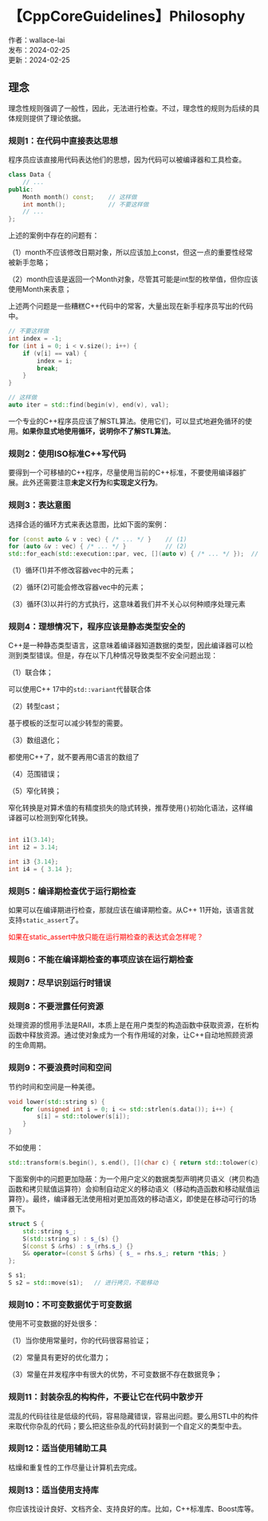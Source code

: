 # 【CppCoreGuidelines】Philosophy

作者：wallace-lai <br/>
发布：2024-02-25 <br/>
更新：2024-02-25 <br/>

## 理念

理念性规则强调了一般性，因此，无法进行检查。不过，理念性的规则为后续的具体规则提供了理论依据。

### 规则1：在代码中直接表达思想

程序员应该直接用代码表达他们的思想，因为代码可以被编译器和工具检查。

```cpp
class Data {
    // ...
public:
    Month month() const;    // 这样做
    int month();            // 不要这样做
    // ...
};
```

上述的案例中存在的问题有：

（1）month不应该修改日期对象，所以应该加上const，但这一点的重要性经常被新手忽略；

（2）month应该是返回一个Month对象，尽管其可能是int型的枚举值，但你应该使用Month来表意；

上述两个问题是一些糟糕C++代码中的常客，大量出现在新手程序员写出的代码中。

```cpp
// 不要这样做
int index = -1;
for (int i = 0; i < v.size(); i++) {
    if (v[i] == val) {
        index = i;
        break;
    }
}

// 这样做
auto iter = std::find(begin(v), end(v), val);
```

一个专业的C++程序员应该了解STL算法。使用它们，可以显式地避免循环的使用。**如果你显式地使用循环，说明你不了解STL算法**。

### 规则2：使用ISO标准C++写代码

要得到一个可移植的C++程序，尽量使用当前的C++标准，不要使用编译器扩展。此外还需要注意**未定义行为**和**实现定义行为**。

### 规则3：表达意图

选择合适的循环方式来表达意图，比如下面的案例：

```cpp
for (const auto & v : vec) { /* ... */ }    // (1)
for (auto &v : vec) { /* ... */ }           // (2)
std::for_each(std::execution::par, vec, [](auto v) { /* ... */ });  // (3)
```

（1）循环(1)并不修改容器vec中的元素；

（2）循环(2)可能会修改容器vec中的元素；

（3）循环(3)以并行的方式执行，这意味着我们并不关心以何种顺序处理元素

### 规则4：理想情况下，程序应该是静态类型安全的

C++是一种静态类型语言，这意味着编译器知道数据的类型，因此编译器可以检测到类型错误。但是，存在以下几种情况导致类型不安全问题出现：

（1）联合体；

可以使用C++ 17中的`std::variant`代替联合体

（2）转型cast；

基于模板的泛型可以减少转型的需要。

（3）数组退化；

都使用C++了，就不要再用C语言的数组了

（4）范围错误；


（5）窄化转换；

窄化转换是对算术值的有精度损失的隐式转换，推荐使用`{}`初始化语法，这样编译器可以检测到窄化转换。

```cpp

int i1(3.14);
int i2 = 3.14;

int i3 {3.14};
int i4 = { 3.14 };
```

### 规则5：编译期检查优于运行期检查

如果可以在编译期进行检查，那就应该在编译期检查。从C++ 11开始，该语言就支持`static_assert`了。

<p style="color:red;">如果在static_assert中放只能在运行期检查的表达式会怎样呢？</p>

### 规则6：不能在编译期检查的事项应该在运行期检查

### 规则7：尽早识别运行时错误

### 规则8：不要泄露任何资源

处理资源的惯用手法是RAII，本质上是在用户类型的构造函数中获取资源，在析构函数中释放资源。通过使对象成为一个有作用域的对象，让C++自动地照顾资源的生命周期。

### 规则9：不要浪费时间和空间

节约时间和空间是一种美德。

```cpp
void lower(std::string s) {
    for (unsigned int i = 0; i <= std::strlen(s.data()); i++) {
        s[i] = std::tolower(s[i]);
    }
}
```

不如使用：

```cpp
std::transform(s.begin(), s.end(), [](char c) { return std::tolower(c); });
```

下面案例中的问题更加隐蔽：为一个用户定义的数据类型声明拷贝语义（拷贝构造函数和拷贝赋值运算符）会抑制自动定义的移动语义（移动构造函数和移动赋值运算符）。最终，编译器无法使用相对更加高效的移动语义，即使是在移动可行的场景下。

```cpp
struct S {
    std::string s_;
    S(std::string s) : s_(s) {}
    S(const S &rhs) : s_(rhs.s_) {}
    S& operator=(const S &rhs) { s_ = rhs.s_; return *this; }
};

S s1;
S s2 = std::move(s1);   // 进行拷贝，不能移动
```

### 规则10：不可变数据优于可变数据

使用不可变数据的好处很多：

（1）当你使用常量时，你的代码很容易验证；

（2）常量具有更好的优化潜力；

（3）常量在并发程序中有很大的优势，不可变数据不存在数据竞争；

### 规则11：封装杂乱的构构件，不要让它在代码中散步开

混乱的代码往往是低级的代码，容易隐藏错误，容易出问题。要么用STL中的构件来取代你杂乱的代码；要么把这些杂乱的代码封装到一个自定义的类型中去。

### 规则12：适当使用辅助工具

枯燥和重复性的工作尽量让计算机去完成。

### 规则13：适当使用支持库

你应该找设计良好、文档齐全、支持良好的库。比如，C++标准库、Boost库等。

